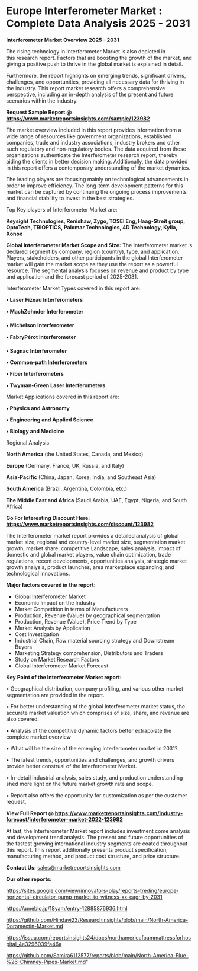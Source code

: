 # Europe Interferometer Market : Complete Data Analysis 2025 - 2031

<Strong> Interferometer Market Overview 2025 - 2031</strong>

The rising technology in Interferometer Market is also depicted in this research report. Factors that are boosting the growth of the market, and giving a positive push to thrive in the global market is explained in detail.

Furthermore, the report highlights on emerging trends, significant drivers, challenges, and opportunities, providing all necessary data for thriving in the industry. This report market research offers a comprehensive perspective, including an in-depth analysis of the present and future scenarios within the industry.

<strong>Request Sample Report @ <a href=https://www.marketreportsinsights.com/sample/123982>https://www.marketreportsinsights.com/sample/123982</a></strong>

The market overview included in this report provides information from a wide range of resources like government organizations, established companies, trade and industry associations, industry brokers and other such regulatory and non-regulatory bodies. The data acquired from these organizations authenticate the Interferometer research report, thereby aiding the clients in better decision making. Additionally, the data provided in this report offers a contemporary understanding of the market dynamics.

The leading players are focusing mainly on technological advancements in order to improve efficiency. The long-term development patterns for this market can be captured by continuing the ongoing process improvements and financial stability to invest in the best strategies.

Top Key players of Interferometer Market are:

<strong>Keysight Technologies, Renishaw, Zygo, TOSEI Eng, Haag-Streit group, OptoTech, TRIOPTICS, Palomar Technologies, 4D Technology, Kylia, Xonox</strong>

<strong><b>Global Interferometer Market Scope and Size:</b></strong>
The Interferometer market is declared segment by company, region (country), type, and application. Players, stakeholders, and other participants in the global Interferometer market will gain the market scope as they use the report as a powerful resource. The segmental analysis focuses on revenue and product by type and application and the forecast period of 2025-2031.

Interferometer Market Types covered in this report are:

<strong>• Laser Fizeau Interferometers

• MachZehnder Interferometer

• Michelson Interferometer

• FabryPérot Interferometer

• Sagnac Interferometer

• Common-path Interferometers

• Fiber Interferometers

• Twyman-Green Laser Interferometers</strong>

Market Applications covered in this report are:

<strong>• Physics and Astronomy

• Engineering and Applied Science

• Biology and Medicine</strong> 

Regional Analysis

<strong>North America</strong> (the United States, Canada, and Mexico)

<strong>Europe</strong> (Germany, France, UK, Russia, and Italy)

<strong>Asia-Pacific</strong> (China, Japan, Korea, India, and Southeast Asia)

<strong>South America</strong> (Brazil, Argentina, Colombia, etc.)

<strong>The Middle East and Africa</strong> (Saudi Arabia, UAE, Egypt, Nigeria, and South Africa)

<strong>Go For Interesting Discount Here: <a href=https://www.marketreportsinsights.com/discount/123982>https://www.marketreportsinsights.com/discount/123982</a></strong>

The Interferometer market report provides a detailed analysis of global market size, regional and country-level market size, segmentation market growth, market share, competitive Landscape, sales analysis, impact of domestic and global market players, value chain optimization, trade regulations, recent developments, opportunities analysis, strategic market growth analysis, product launches, area marketplace expanding, and technological innovations.

<strong><b>Major factors covered in the report:</b></strong>
<ul>
  <li>Global Interferometer Market </li>
  <li>Economic Impact on the Industry</li>
  <li>Market Competition in terms of Manufacturers</li>
  <li>Production, Revenue (Value) by geographical segmentation</li>
  <li>Production, Revenue (Value), Price Trend by Type</li>
  <li>Market Analysis by Application</li>
  <li>Cost Investigation</li>
  <li>Industrial Chain, Raw material sourcing strategy and Downstream Buyers</li>
  <li>Marketing Strategy comprehension, Distributors and Traders</li>
  <li>Study on Market Research Factors</li>
  <li>Global Interferometer Market Forecast</li>
</ul>

<strong><b>Key Point of the Interferometer Market report:</b></strong>

• Geographical distribution, company profiling, and various other market segmentation are provided in the report.

• For better understanding of the global Interferometer market status, the accurate market valuation which comprises of size, share, and revenue are also covered.

• Analysis of the competitive dynamic factors better extrapolate the complete market overview

• What will be the size of the emerging Interferometer market in 2031?

• The latest trends, opportunities and challenges, and growth drivers provide better construal of the Interferometer Market.

• In-detail industrial analysis, sales study, and production understanding shed more light on the future market growth rate and scope.

• Report also offers the opportunity for customization as per the customer request.

<strong><b>View Full Report @ <a href=https://www.marketreportsinsights.com/industry-forecast/interferometer-market-2022-123982>https://www.marketreportsinsights.com/industry-forecast/interferometer-market-2022-123982</a></b></strong>


At last, the Interferometer Market report includes investment come analysis and development trend analysis. The present and future opportunities of the fastest growing international industry segments are coated throughout this report. This report additionally presents product specification, manufacturing method, and product cost structure, and price structure.

<strong>Contact Us:</strong>
sales@marketreportsinsights.com

<strong>Our other reports:</strong>

<a href=https://sites.google.com/view/innovators-play/reports-treding/europe-horizontal-circulator-pump-market-to-witness-xx-cagr-by-2031>https://sites.google.com/view/innovators-play/reports-treding/europe-horizontal-circulator-pump-market-to-witness-xx-cagr-by-2031</a>

<a href=https://ameblo.jp/18yam/entry-12885876936.html>https://ameblo.jp/18yam/entry-12885876936.html</a>

<a href=https://github.com/Hindavi23/Researchinsights/blob/main/North-America-Doramectin-Market.md>https://github.com/Hindavi23/Researchinsights/blob/main/North-America-Doramectin-Market.md</a>

<a href=https://issuu.com/reportsinsights24/docs/northamericafoammattressforhospital_4e3296039fa46a>https://issuu.com/reportsinsights24/docs/northamericafoammattressforhospital_4e3296039fa46a</a>

<a href=https://github.com/Samira6112577/reports/blob/main/North-America-Flue-%26-Chimney-Pipes-Market.md>https://github.com/Samira6112577/reports/blob/main/North-America-Flue-%26-Chimney-Pipes-Market.md</a>"
